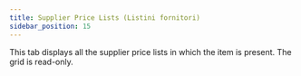 ```yaml
---
title: Supplier Price Lists (Listini fornitori)
sidebar_position: 15
---
```


This tab displays all the supplier price lists in which the item is present. The grid is read-only.